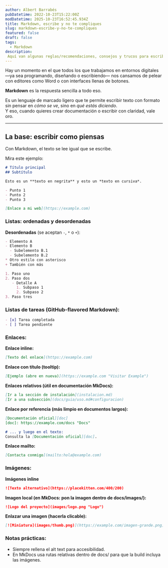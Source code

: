 ```yaml
---
author: Albert Barrabés
pubDatetime: 2022-10-23T15:22:00Z
modDatetime: 2025-10-23T16:52:45.934Z
title: Markdown, escribe y no te compliques
slug: markdown-escribe-y-no-te-compliques
featured: false
draft: false
tags:
  - Markdown
description:
 Aquí van algunas reglas/recomendaciones, consejos y trucos para escribir com Markdown.
---
```


Hay un momento en el que todos los que trabajamos en entornos digitales —ya sea programando, diseñando o escribiendo— nos cansamos de pelear con editores como Word o con interfaces llenas de botones.

**Markdown** es la respuesta sencilla a todo eso.

Es un lenguaje de marcado ligero que te permite escribir texto con formato sin pensar en *cómo se ve*, sino en *qué estás diciendo*.  
Y eso, cuando quieres crear documentación o escribir con claridad, vale oro.

---

## La base: escribir como piensas

Con Markdown, el texto se lee igual que se escribe.  

Mira este ejemplo:

```markdown
# Título principal
## Subtítulo

Esto es un **texto en negrita** y esto un *texto en cursiva*.

- Punto 1
- Punto 2
- Punto 3

[Enlace a mi web](https://example.com)

```

### Listas: ordenadas y desordenadas

**Desordenadas** (se aceptan `-`, `*` o `+`):

```markdown
- Elemento A
- Elemento B
  - Subelemento B.1
  - Subelemento B.2
* Otro estilo con asterisco
+ También con más

1. Paso uno
2. Paso dos
   - Detalle A
     1. Subpaso 1
     2. Subpaso 2
3. Paso tres

```

### Listas de tareas (GitHub-flavored Markdown):

```markdown
- [x] Tarea completada
- [ ] Tarea pendiente
```

### Enlaces:

**Enlace inline:**
```markdown
[Texto del enlace](https://example.com)
```
**Enlace con título (tooltip):**
```markdown
[Ejemplo (abre en nueva)](https://example.com "Visitar Example")

```
**Enlaces relativos (útil en documentación MkDocs):**
```markdown
[Ir a la sección de instalación](instalacion.md)
[Ir a una subsección](docs/guia/uso.md#configuracion)
```
**Enlace por referencia (más limpio en documentos largos):**
```markdown
[Documentación oficial][doc]
[doc]: https://example.com/docs "Docs"

# ... y luego en el texto:
Consulta la [Documentación oficial][doc].
```
**Enlace mailto:**
```markdown
[Contacta conmigo](mailto:hola@example.com)

```
### Imágenes:

**Imágenes inline**
```markdown
![Texto alternativo](https://placekitten.com/400/200)
```

**Imagen local (en MkDocs: pon la imagen dentro de docs/images/):**
```markdown
![Logo del proyecto](images/logo.png "Logo")
```

**Enlazar una imagen (hacerla clicable):**
```markdown
[![Miniatura](images/thumb.png)](https://example.com/imagen-grande.png)
```

### Notas prácticas:
- Siempre rellena el alt text para accesibilidad.
- En MkDocs usa rutas relativas dentro de docs/ para que la build incluya las imágenes.